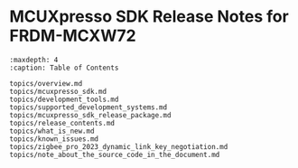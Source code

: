 # MCUXpresso SDK Release Notes for FRDM-MCXW72


```{tocTree}
:maxdepth: 4
:caption: Table of Contents

topics/overview.md
topics/mcuxpresso_sdk.md
topics/development_tools.md
topics/supported_development_systems.md
topics/mcuxpresso_sdk_release_package.md
topics/release_contents.md
topics/what_is_new.md
topics/known_issues.md
topics/zigbee_pro_2023_dynamic_link_key_negotiation.md
topics/note_about_the_source_code_in_the_document.md
``````